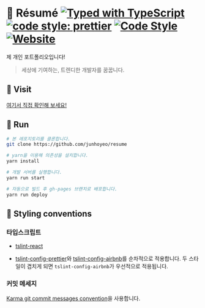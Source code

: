 # 🙏 Résumé [![Typed with TypeScript](https://badgen.net/badge/icon/Typed?icon=typescript&label&labelColor=555555&color=blue)](https://github.com/microsoft/TypeScript) [![code style: prettier](https://img.shields.io/badge/code_style-prettier-ff69b4.svg)](https://github.com/prettier/prettier) [![Code Style](https://badgen.net/badge/style/Airbnb/ff5a5f?icon=airbnb)](https://github.com/airbnb/javascript) [![Website](https://img.shields.io/website/https/junhoyeo.github.io/resume?down_color=red&down_message=dead&style=flat&up_color=brightgreen&up_message=ok)](https://junhoyeo.github.io/resume)
제 개인 포트폴리오입니다!

> 세상에 기여하는, 트렌디한 개발자를 꿈꿉니다.

## 🚙 Visit
[여기서 직접 확인해 보세요!](https://junhoyeo.github.io/resume)

## 🚀 Run
```bash
# 본 레포지토리를 클론합니다.
git clone https://github.com/junhoyeo/resume

# yarn을 이용해 의존성을 설치합니다.
yarn install

# 개발 서버를 실행합니다.
yarn run start

# 자동으로 빌드 후 gh-pages 브랜치로 배포합니다.
yarn run deploy
```

## 🎨 Styling conventions

### 타입스크립트

- [tslint-react](https://github.com/palantir/tslint-react)

- [tslint-config-prettier](https://github.com/prettier/tslint-config-prettier)와 [tslint-config-airbnb](https://github.com/progre/tslint-config-airbnb)를 순차적으로 적용합니다. 두 스타일이 겹치게 되면 `tslint-config-airbnb`가 우선적으로 적용됩니다.

### 커밋 메세지
[Karma git commit messages convention](http://karma-runner.github.io/4.0/dev/git-commit-msg.html)을 사용합니다.
